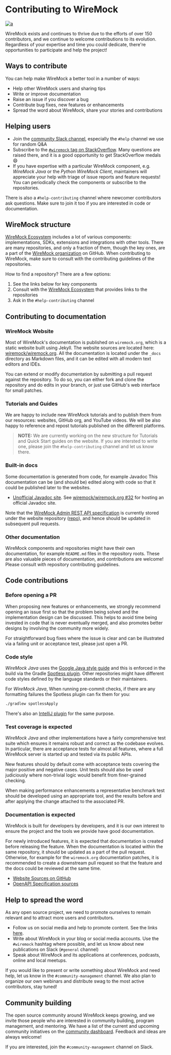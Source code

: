 # Contributing to WireMock

[![a](https://img.shields.io/badge/slack-Join%20us-brightgreen?style=flat&logo=slack)](http://slack.wiremock.org/)

WireMock exists and continues to thrive due to the efforts of over 150 contributors,
and we continue to welcome contributions to its evolution.
Regardless of your expertise and time you could dedicate,
there're opportunities to participate and help the project!

## Ways to contribute

You can help make WireMock a better tool in a number of ways:

- Help other WireMock users and sharing tips
- Write or improve documentation
- Raise an issue if you discover a bug
- Contribute bug fixes, new features or enhancements
- Spread the word about WireMock, share your stories and contributions

## Helping users

- Join the [community Slack channel](http://slack.wiremock.org/),
  especially the `#help` channel we use for random Q&A
- Subscribe to the [`#wiremock` tag on StackOverflow](https://stackoverflow.com/questions/tagged/wiremock).
  Many questions are raised there, and it is a good opportunity to get StackOverflow medals :smile:
- If you have expertise with a particular WireMock component, e.g. _WireMock Java_ or the _Python WireMock Client_,
   maintainers will appreciate
  your help with triage of issue reports and feature requests!
  You can periodically check the components or subscribe to the repositories.

There is also a `#help-contributing` channel where newcomer contributors ask questions.
Make sure to join it too if you are interested in code or documentation.

## WireMock structure

[WireMock Ecosystem](https://github.com/wiremock/ecosystem) includes a lot of various components:
implementations, SDKs, extensions and integrations with other tools.
There are many repositories, and only a fraction of them, though the key ones,
are a part of the [WireMock organization](https://github.com/wiremock) on GitHub.
When contributing to WireMock, make sure to consult with the contributing guidelines of the repositories.

How to find a repository? There are a few options:

1. See the links below for key components
2. Consult with the [WireMock Ecosystem](https://github.com/wiremock/ecosystem) that provides links to the repositories
3. Ask in the `#help-contributing` channel

## Contributing to documentation

### WireMock Website

Most of WireMock's documentation is published on `wiremock.org`,
which is a static website built using Jekyll.
The website sources are located here: [wiremock/wiremock.org](https://github.com/wiremock/wiremock.org).
All the documentation is located under the `_docs` directory as Markdown files,
and it can be edited with all modern text editors and IDEs.

You can extend or modify documentation by submitting a pull request against the repository.
To do so, you can either fork and clone the repository and do edits in your branch,
or just use GitHub's web interface for small patches.

### Tutorials and Guides

We are happy to include new WireMock tutorials and to publish them from our resources:
websites, GitHub org, and YouTube videos.
We will be also happy to reference and repost tutorials published on the different platforms.

> **NOTE:** We are currently working on the new structure for Tutorials and Quick Start guides on the website.
> If you are intersted to write one, please join the `#help-contributing` channel and let us know there.

### Built-in docs

Some documentation is generated from code, for example Javadoc
This documentation can be (and should be) edited along with code so that it could be published later to the websites.

- [Unofficial Javadoc site](https://javadoc.io/doc/com.github.tomakehurst/wiremock).
  See [wiremock/wiremock.org #32](https://github.com/wiremock/wiremock.org/issues/32) for hosting an official Javadoc site.

Note that the [WireMock Admin REST API specification]((https://wiremock.org/docs/api/)) is currently stored under the 
website repository ([repo](https://github.com/wiremock/wiremock.org/tree/main/swagger)),
and hence should be updated in subsequent pull requests.

### Other documentation

WireMock components and repositories might have their own documentation,
for example `README.md` files in the repository roots.
These are also valuable pieces of documentation, and contributions are welcome!
Please consult with repository contributing guidelines.

## Code contributions

### Before opening a PR

When proposing new features or enhancements, we strongly recommend opening an issue first so that the problem being solved
and the implementation design can be discussed. This helps to avoid time being invested in code that is never eventually
merged, and also promotes better designs by involving the community more widely.

For straightforward bug fixes where the issue is clear and can be illustrated via a failing unit or acceptance test, please
just open a PR.

### Code style

_WireMock Java_ uses the [Google Java style guide](https://google.github.io/styleguide/javaguide.html) and this is enforced in
the build via the Gradle [Spotless plugin](https://github.com/diffplug/spotless).
Other repositories might have different code styles defined by the language standards or their maintainers.

For _WireMock Java_, When running pre-commit checks, if there are any formatting failures the Spotless plugin can fix them for you:

```bash
./gradlew spotlessApply
```

There's also an [IntelliJ plugin](https://plugins.jetbrains.com/plugin/8527-google-java-format) for the same purpose.

### Test coverage is expected

_WireMock Java_ and other implementations have a fairly comprehensive test suite which
ensures it remains robust and correct as the codebase evolves.
In particular, there are acceptance tests for almost all features,
where a full WireMock server is started up and tested via its public APIs.

New features should by default come with acceptance tests covering the major positive and negative cases.
Unit tests should also be used judiciously where non-trivial logic would benefit from finer-grained checking.

When making performance enhancements a representative benchmark test should be developed using an appropriate tool, and
the results before and after applying the change attached to the associated PR.

### Documentation is expected

WireMock is built for developers by developers,
and it is our own interest to ensure the project and the tools we provide
have good documentation.

For newly introduced features,
it is expected that documentation is created before releasing the feature.
When the documentation is located within the same repository,
it should be updated as a part of the pull request.
Otherwise, for example for the `wiremock.org` documentation patches,
it is recommended to create a downstream pull request
so that the feature and the docs could be reviewed at the same time.

- [Website Sources on GitHub](https://github.com/wiremock/wiremock.org)
- [OpenAPI Specification sources](https://github.com/wiremock/wiremock.org/tree/main/swagger)

## Help to spread the word

As any open source project, we need to promote ourselves to remain relevant
and to attract more users and contributors.

- Follow us on social media and help to promote content.
  See the links [here](https://github.com/wiremock/community).
- Write about WireMock in your blog or social media accounts.
  Use the `#wiremock` hashtag where possible,
  and let us know about new publications on Slack (`#general` channel)
- Speak about WireMock and its applications at conferences, podcasts, online and local meetups.

If you would like to present or write something about WireMock and need help,
let us know in the `#community-management` channel.
We also plan to organize our own webinars and distribute swag to the most active contributors,
stay tuned!

## Community building

The open source community around WireMock keeps growing,
and we invite those people who are interested in community building, program management, and mentoring.
We have a list of the current and upcoming community initiatives on the [community dashboard](https://github.com/wiremock/community).
Feedback and ideas are always welcome!

If you are interested, join the `#community-management` channel on Slack.
